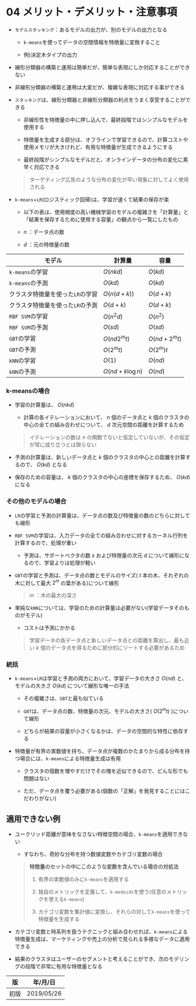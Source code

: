 04 メリット・デメリット・注意事項
============================

* `モデルスタッキング`：あるモデルの出力が、別のモデルの出力となる

  * `k-means`を使ってデータの空間情報を特徴量に変換すること

  * 例)決定木タイプの出力

* 線形分類器の構築と運用は簡単だが、簡単な表現にしか対応することができない

* 非線形分類器の構築と運用は大変だが、複雑な表現に対応する事ができる

* `スタッキング`は、線形分類器と非線形分類器の利点をうまく享受することができる

  * 非線形性を特徴量の中に押し込んで、最終段階ではシンプルなモデルを使用する

  * 特徴量を生成する部分は、オフラインで学習できるので、計算コストや使用メモリが大きけれど、有用な特徴量が生成できるようにする

  * 最終段階がシンプルなモデルだと、オンラインデータの分布の変化に素早く対応できる

  > ターゲティング広告のような分布の変化が早い現象に対してよく使用される

* `k-means`+`LR`(ロジスティック回帰)は、学習が速くて結果の保存が楽

  * 以下の表は、使用頻度の高い機械学習のモデルの複雑さを「計算量」と「結果を保存するために使用する容量」の観点から一覧にしたもの

  * $`n`$ ：データ点の数

  * $`d`$ ：元の特徴量の数

| モデル                           | 計算量             | 容量           |
| -------------------------------- | ------------------ | -------------- |
| `k-means`の学習                  | $`O(nkd)`$         | $`O(kd)`$      |
| `k-means`の予測                  | $`O(kd)`$          | $`O(kd)`$      |
| クラスタ特徴量を使った`LR`の学習 | $`O(n(d+k))`$      | $`O(d+k)`$     |
| クラスタ特徴量を使った`LR`の予測 | $`O(d+k)`$         | $`O(d+k)`$     |
| `RBF SVM`の学習                  | $`O(n^2d)`$        | $`O(n^2)`$     |
| `RBF SVM`の予測                  | $`O(sd)`$          | $`O(sd)`$      |
| `GBT`の学習                      | $`O(nd2^mt)`$      | $`O(nd+2^mt)`$ |
| `GBT`の予測                      | $`O(2^mt)`$        | $`O(2^m)t`$    |
| `kNN`の学習                      | $`O(1)`$           | $`O(nd)`$      |
| `kNN`の予測                      | $`O(nd+k \log n)`$ | $`O(nd)`$      |



### k-meansの場合

* 学習の計算量は、 $`O(nkd)`$

  * 計算の各イテレーションにおいて、 $`n`$ 個のデータ点と $`k`$ 個のクラスタの中心の全ての組み合わせについて、 $`d`$ 次元空間の距離を計算するため

  > イテレーションの数は $`n`$ の関数でないと仮定していないが、その仮定が常に成り立つとは限らない

* 予測の計算量は、新しいデータ点と $`k`$ 個のクラスタの中心との距離を計算するので、 $`O(kd)`$ となる

* 保存のための容量は、 $`k`$ 個のクラスタの中心の座標を保存するため、 $`O(kd)`$ になる



### その他のモデルの場合

* `LR`の学習と予測の計算量は、データ点の数及び特徴量の数のどちらに対しても線形

* `RBF SVM`の学習は、入力データの全ての組み合わせに対するカーネル行列を計算するので、処理が重い

  * 予測は、サポートベクタの数 $`s`$ および特徴量の次元 $`d`$ について線形になるので、学習よりは処理が軽い

* `GBT`の学習と予測は、データ点の数とモデルのサイズ( $`t`$ 本の木、それぞれの木に対して最大 $`2^m`$ の葉がある)について線形

  > $`m`$ ：木の最大の深さ

* 単純な`kNN`については、学習のための計算量は必要がない(学習データそのものがモデル)

  * コストは予測にかかる

  > 学習データの各データ点と新しいデータ点との距離を算出し、最も近い $`k`$ 個のデータ点を得るために部分的にソートする必要があるため



### 統括

* `k-means`+`LR`は学習と予測の両方において、学習データの大きさ $`O(nd)`$ と、モデルの大きさ $`O(kd)`$ について線形な唯一の手法

  * その複雑さは、`GBT`と最も似ている

  * `GBT`は、データ点の数、特徴量の次元、モデルの大きさ( $`O(2^mt)`$ )について線形

  * どちらが結果の容量が小さくなるかは、データの空間的な特性に依存する

* 特徴量が有界の実数値を持ち、データ点が複数のかたまりから成る分布を持つ場合には、`k-means`による特徴量生成は有用

  * クラスタの個数を増やすだけでその塊を近似できるので、どんな形でも問題はない

  * ただ、データ点を覆う必要がある(個数の「正解」を発見することにはこだわりがない)



## 適用できない例

* ユークリッド距離が意味をなさない特徴空間の場合、`k-means`を適用できない

  * すなわち、奇妙な分布を持つ数値変数やカテゴリ変数の場合

  > **特徴量のセットの中にこのような変数を含んでいる場合の対処法**
  >
  > 1. 有界の実数値のみに`k-means`を適用する
  >
  > 1. 独自のメトリックを定義して、`k-medoids`を使う(任意のメトリックを使える`k-means`)
  >
  > 1. カテゴリ変数を集計値に変換し、それらの対して`k-means`を使って特徴量を生成する

* カテゴリ変数と時系列を扱うテクニックと組み合わせれば、`k-means`による特徴量生成は、マーケティングや売上の分析で見られる多様なデータに適用できる

* 結果のクラスタはユーザーのセグメントと考えることができ、次のモデリングの段階で非常に有用な特徴量となる



| 版   | 年/月/日   |
| ---- | ---------- |
| 初版 | 2019/05/26 |
